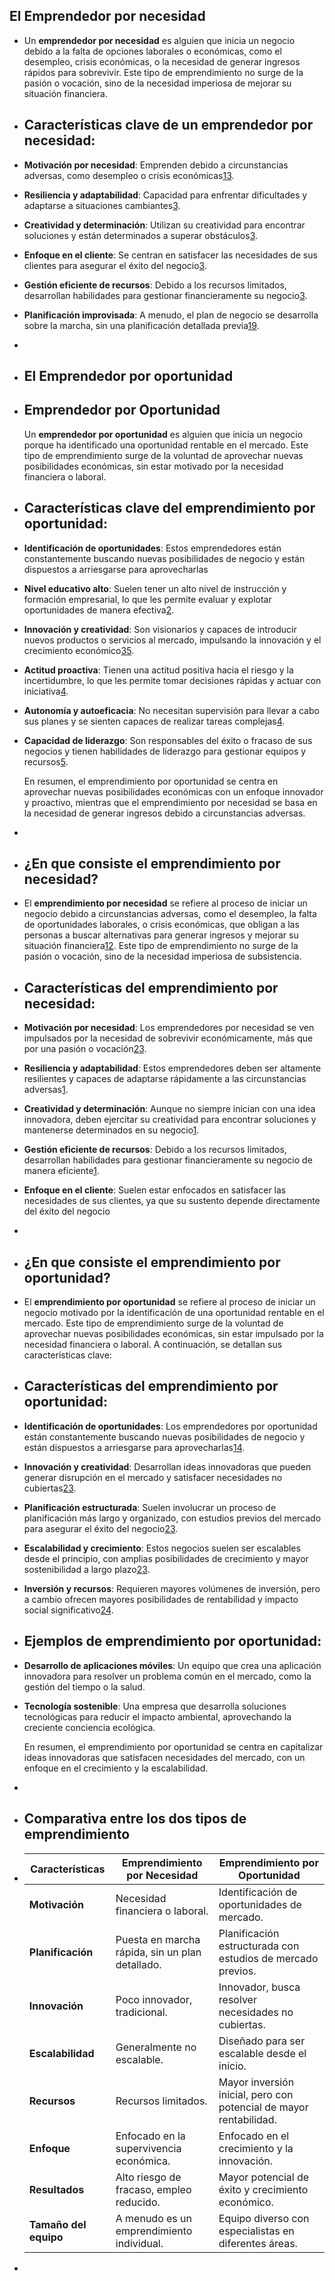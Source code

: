 ## El Emprendedor por necesidad
- Un **emprendedor por necesidad** es alguien que inicia un negocio debido a la falta de opciones laborales o económicas, como el desempleo, crisis económicas, o la necesidad de generar ingresos rápidos para sobrevivir. Este tipo de emprendimiento no surge de la pasión o vocación, sino de la necesidad imperiosa de mejorar su situación financiera.
- ## Características clave de un emprendedor por necesidad:
- **Motivación por necesidad**: Emprenden debido a circunstancias adversas, como desempleo o crisis económicas[1](https://emprendedoreficiente.com/emprendedor-por-necesidad-que-es-caracteristicas-y-ejemplos/)[3](https://metodoegm.com/emprendimiento/emprendedor-por-necesidad/).
- **Resiliencia y adaptabilidad**: Capacidad para enfrentar dificultades y adaptarse a situaciones cambiantes[3](https://metodoegm.com/emprendimiento/emprendedor-por-necesidad/).
- **Creatividad y determinación**: Utilizan su creatividad para encontrar soluciones y están determinados a superar obstáculos[3](https://metodoegm.com/emprendimiento/emprendedor-por-necesidad/).
- **Enfoque en el cliente**: Se centran en satisfacer las necesidades de sus clientes para asegurar el éxito del negocio[3](https://metodoegm.com/emprendimiento/emprendedor-por-necesidad/).
- **Gestión eficiente de recursos**: Debido a los recursos limitados, desarrollan habilidades para gestionar financieramente su negocio[3](https://metodoegm.com/emprendimiento/emprendedor-por-necesidad/).
- **Planificación improvisada**: A menudo, el plan de negocio se desarrolla sobre la marcha, sin una planificación detallada previa[1](https://emprendedoreficiente.com/emprendedor-por-necesidad-que-es-caracteristicas-y-ejemplos/)[9](https://www.bbva.com/es/innovacion/emprendimiento-por-necesidad-que-es-y-algunos-ejemplos/).
-
- ## El Emprendedor por oportunidad
- ## Emprendedor por Oportunidad
  
  Un **emprendedor por oportunidad** es alguien que inicia un negocio porque ha identificado una oportunidad rentable en el mercado. Este tipo de emprendimiento surge de la voluntad de aprovechar nuevas posibilidades económicas, sin estar motivado por la necesidad financiera o laboral.
- ## Características clave del emprendimiento por oportunidad:
- **Identificación de oportunidades**: Estos emprendedores están constantemente buscando nuevas posibilidades de negocio y están dispuestos a arriesgarse para aprovecharlas
- **Nivel educativo alto**: Suelen tener un alto nivel de instrucción y formación empresarial, lo que les permite evaluar y explotar oportunidades de manera efectiva[2](http://www.scielo.org.co/scielo.php?script=sci_arttext&pid=S0121-50512019000300099).
- **Innovación y creatividad**: Son visionarios y capaces de introducir nuevos productos o servicios al mercado, impulsando la innovación y el crecimiento económico[3](https://www.redalyc.org/journal/4655/465549558005/html/)[5](https://es.wikipedia.org/wiki/Emprendedor).
- **Actitud proactiva**: Tienen una actitud positiva hacia el riesgo y la incertidumbre, lo que les permite tomar decisiones rápidas y actuar con iniciativa[4](https://www.bancoldex.com/es/blog/emprender-por-necesidad-o-por-oportunidad-la-nueva-generacion-de-emprendedores-3317).
- **Autonomía y autoeficacia**: No necesitan supervisión para llevar a cabo sus planes y se sienten capaces de realizar tareas complejas[4](https://www.bancoldex.com/es/blog/emprender-por-necesidad-o-por-oportunidad-la-nueva-generacion-de-emprendedores-3317).
- **Capacidad de liderazgo**: Son responsables del éxito o fracaso de sus negocios y tienen habilidades de liderazgo para gestionar equipos y recursos[5](https://es.wikipedia.org/wiki/Emprendedor).
  
  En resumen, el emprendimiento por oportunidad se centra en aprovechar nuevas posibilidades económicas con un enfoque innovador y proactivo, mientras que el emprendimiento por necesidad se basa en la necesidad de generar ingresos debido a circunstancias adversas.
-
- ## ¿En que consiste el emprendimiento por necesidad?
- El **emprendimiento por necesidad** se refiere al proceso de iniciar un negocio debido a circunstancias adversas, como el desempleo, la falta de oportunidades laborales, o crisis económicas, que obligan a las personas a buscar alternativas para generar ingresos y mejorar su situación financiera[1](https://metodoegm.com/emprendimiento/emprendedor-por-necesidad/)[2](https://www.bbva.com/es/innovacion/emprendimiento-por-necesidad-que-es-y-algunos-ejemplos/). Este tipo de emprendimiento no surge de la pasión o vocación, sino de la necesidad imperiosa de subsistencia.
- ## Características del emprendimiento por necesidad:
- **Motivación por necesidad**: Los emprendedores por necesidad se ven impulsados por la necesidad de sobrevivir económicamente, más que por una pasión o vocación[2](https://www.bbva.com/es/innovacion/emprendimiento-por-necesidad-que-es-y-algunos-ejemplos/)[3](https://www.bancoldex.com/es/blog/emprender-por-necesidad-o-por-oportunidad-la-nueva-generacion-de-emprendedores-3317).
- **Resiliencia y adaptabilidad**: Estos emprendedores deben ser altamente resilientes y capaces de adaptarse rápidamente a las circunstancias adversas[1](https://metodoegm.com/emprendimiento/emprendedor-por-necesidad/).
- **Creatividad y determinación**: Aunque no siempre inician con una idea innovadora, deben ejercitar su creatividad para encontrar soluciones y mantenerse determinados en su negocio[1](https://metodoegm.com/emprendimiento/emprendedor-por-necesidad/).
- **Gestión eficiente de recursos**: Debido a los recursos limitados, desarrollan habilidades para gestionar financieramente su negocio de manera eficiente[1](https://metodoegm.com/emprendimiento/emprendedor-por-necesidad/).
- **Enfoque en el cliente**: Suelen estar enfocados en satisfacer las necesidades de sus clientes, ya que su sustento depende directamente del éxito del negocio
-
- ## ¿En que consiste el emprendimiento por oportunidad?
- El **emprendimiento por oportunidad** se refiere al proceso de iniciar un negocio motivado por la identificación de una oportunidad rentable en el mercado. Este tipo de emprendimiento surge de la voluntad de aprovechar nuevas posibilidades económicas, sin estar impulsado por la necesidad financiera o laboral. A continuación, se detallan sus características clave:
- ## Características del emprendimiento por oportunidad:
- **Identificación de oportunidades**: Los emprendedores por oportunidad están constantemente buscando nuevas posibilidades de negocio y están dispuestos a arriesgarse para aprovecharlas[1](https://www.prendemos.com/glosario/oportunidad)[4](http://www.scielo.org.co/scielo.php?script=sci_arttext&pid=S0121-50512019000300099).
- **Innovación y creatividad**: Desarrollan ideas innovadoras que pueden generar disrupción en el mercado y satisfacer necesidades no cubiertas[2](https://ventasymercadeo.co/emprender-por-necesidad/)[3](https://www.sistemaimpulsa.com/blog/emprender-por-oportunidad/).
- **Planificación estructurada**: Suelen involucrar un proceso de planificación más largo y organizado, con estudios previos del mercado para asegurar el éxito del negocio[2](https://ventasymercadeo.co/emprender-por-necesidad/)[3](https://www.sistemaimpulsa.com/blog/emprender-por-oportunidad/).
- **Escalabilidad y crecimiento**: Estos negocios suelen ser escalables desde el principio, con amplias posibilidades de crecimiento y mayor sostenibilidad a largo plazo[2](https://ventasymercadeo.co/emprender-por-necesidad/)[3](https://www.sistemaimpulsa.com/blog/emprender-por-oportunidad/).
- **Inversión y recursos**: Requieren mayores volúmenes de inversión, pero a cambio ofrecen mayores posibilidades de rentabilidad y impacto social significativo[2](https://ventasymercadeo.co/emprender-por-necesidad/)[4](http://www.scielo.org.co/scielo.php?script=sci_arttext&pid=S0121-50512019000300099).
- ## Ejemplos de emprendimiento por oportunidad:
- **Desarrollo de aplicaciones móviles**: Un equipo que crea una aplicación innovadora para resolver un problema común en el mercado, como la gestión del tiempo o la salud.
- **Tecnología sostenible**: Una empresa que desarrolla soluciones tecnológicas para reducir el impacto ambiental, aprovechando la creciente conciencia ecológica.
  
  En resumen, el emprendimiento por oportunidad se centra en capitalizar ideas innovadoras que satisfacen necesidades del mercado, con un enfoque en el crecimiento y la escalabilidad.
-
- ## Comparativa entre los dos tipos de emprendimiento
- | **Características** | **Emprendimiento por Necesidad** | **Emprendimiento por Oportunidad** |
  | ---- | ---- | ---- |
  | **Motivación** | Necesidad financiera o laboral. | Identificación de oportunidades de mercado. |
  | **Planificación** | Puesta en marcha rápida, sin un plan detallado. | Planificación estructurada con estudios de mercado previos. |
  | **Innovación** | Poco innovador, tradicional. | Innovador, busca resolver necesidades no cubiertas. |
  | **Escalabilidad** | Generalmente no escalable. | Diseñado para ser escalable desde el inicio. |
  | **Recursos** | Recursos limitados. | Mayor inversión inicial, pero con potencial de mayor rentabilidad. |
  | **Enfoque** | Enfocado en la supervivencia económica. | Enfocado en el crecimiento y la innovación. |
  | **Resultados** | Alto riesgo de fracaso, empleo reducido. | Mayor potencial de éxito y crecimiento económico. |
  | **Tamaño del equipo** | A menudo es un emprendimiento individual. | Equipo diverso con especialistas en diferentes áreas. |
-